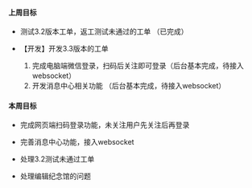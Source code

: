   #### 上周目标

* 测试3.2版本工单，返工测试未通过的工单  （已完成）
* 【开发】开发3.3版本的工单

  1. 完成电脑端微信登录，扫码后关注即可登录（后台基本完成，待接入websocket）
  2. 开发消息中心相关功能 （后台基本完成，待接入websocket）

#### 本周目标

* 完成网页端扫码登录功能，未关注用户先关注后再登录

* 完善消息中心功能，接入websocket

* 处理3.2测试未通过工单

* 处理编辑纪念馆的问题

  

